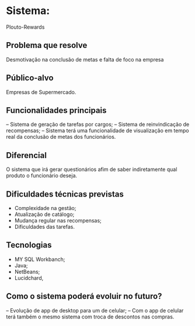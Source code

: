 # Sistema:
Plouto-Rewards
## Problema que resolve
Desmotivação na conclusão de metas e falta de foco na empresa
## Público-alvo
Empresas de Supermercado.
## Funcionalidades principais
– Sistema de geração de tarefas por cargos;
– Sistema de reinvindicação de recompensas;
– Sistema terá uma funcionalidade de visualização em tempo real da conclusão de metas dos funcionários.
## Diferencial
O sistema que irá gerar questionários afim de saber indiretamente qual produto o funcionário deseja.
## Dificuldades técnicas previstas
- Complexidade na gestão; 
- Atualização de catálogo; 
- Mudança regular nas recompensas;
 - Dificuldades das tarefas.
## Tecnologias
- MY SQL Workbanch;
- Java;
- NetBeans;
- Lucidchard,
## Como o sistema poderá evoluir no futuro?
– Evolução de app de desktop para um de celular;
– Com o app de celular terá também o mesmo sistema com troca de descontos nas compras.
